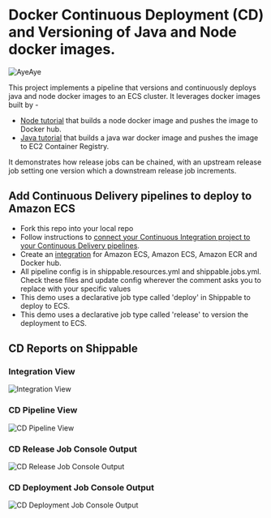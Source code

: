 # Docker Continuous Deployment (CD) and Versioning of Java and Node docker images.

![AyeAye](https://github.com/devops-recipes/push-docker-hub/blob/master/public/resources/images/captain.png)

This project implements a pipeline that versions and continuously deploys java and node docker images to an ECS cluster. It leverages 
docker images built by -

- [Node tutorial](https://github.com/devops-recipes/release-single-component) that builds a node docker image and pushes the image to Docker hub.
- [Java tutorial](https://github.com/devops-recipes/ci-java-push-ecr) that builds a java war docker image and pushes the image to EC2 Container Registry.

It demonstrates how release jobs can be chained, with an upstream release job setting one version which a downstream release job increments. 

## Add Continuous Delivery pipelines to deploy to Amazon ECS
* Fork this repo into your local repo
* Follow instructions to [connect your Continuous Integration project to your Continuous Delivery pipelines](http://docs.shippable.com/tutorials/pipelines/connectingCiPipelines/).
* Create an [integration](http://docs.shippable.com/integrations/containerServices/ecs/) for Amazon ECS, Amazon ECS, Amazon ECR and Docker hub.
* All pipeline config is in shippable.resources.yml and shippable.jobs.yml. Check these files and update config wherever the comment asks you to replace with your specific values
* This demo uses a declarative job type called 'deploy' in Shippable to deploy to ECS.
* This demo uses a declarative job type called 'release' to version the deployment to ECS.

## CD Reports on Shippable

### Integration View
![Integration View](https://github.com/devops-recipes/release-mutiple-component/blob/master/public/resources/images/integration-view.png)

### CD Pipeline View
![CD Pipeline View](https://github.com/devops-recipes/release-from-upstream-release-jobs/blob/master/public/resources/images/pipeline-view.png)

### CD Release Job Console Output
![CD Release Job Console Output](https://github.com/devops-recipes/release-from-upstream-release-jobs/blob/master/public/resources/images/release-job-view.png)

### CD Deployment Job Console Output
![CD Deployment Job Console Output](https://github.com/devops-recipes/release-from-upstream-release-jobs/blob/master/public/resources/images/deploy-job-view.png)
